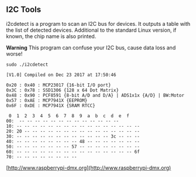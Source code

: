 ## I2C Tools ##


i2cdetect is a program to scan an I2C bus for devices. It outputs a table with the list of detected devices. Additional to the standard Linux version, if known, the chip name is also printed.

**Warning**
This program can confuse your I2C bus, cause data loss and worse! 

	sudo ./i2cdetect

    [V1.0] Compiled on Dec 23 2017 at 17:50:46
    
    0x20 : 0x40 : MCP23017 {16-bit I/O port}
    0x3C : 0x78 : SSD1306 {128 x 64 Dot Matrix}
    0x48 : 0x90 : PCF8591 {8-bit A/D and D/A} | ADS1x1x {A/D} | BW:Motor
    0x57 : 0xAE : MCP7941X {EEPROM}
    0x6F : 0xDE : MCP7941X {SRAM RTCC}
    
     0  1  2  3  4  5  6  7  8  9  a  b  c  d  e  f
    00:  -- -- -- -- -- -- -- -- -- -- -- -- --
    10: -- -- -- -- -- -- -- -- -- -- -- -- -- -- -- --
    20: 20 -- -- -- -- -- -- -- -- -- -- -- -- -- -- --
    30: -- -- -- -- -- -- -- -- -- -- -- -- 3c -- -- --
    40: -- -- -- -- -- -- -- -- 48 -- -- -- -- -- -- --
    50: -- -- -- -- -- -- -- 57 -- -- -- -- -- -- -- --
    60: -- -- -- -- -- -- -- -- -- -- -- -- -- -- -- 6f
    70: -- -- -- -- -- -- -- --


[http://www.raspberrypi-dmx.org](http://www.raspberrypi-dmx.org)

